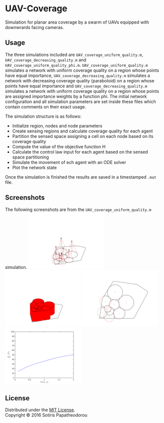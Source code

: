 # UAV-Coverage
Simulation for planar area coverage by a swarm of UAVs equipped with downwrards facing cameras.

## Usage
The three simulations included are `UAV_coverage_uniform_quality.m`, `UAV_coverage_decreasing_quality.m` and `UAV_coverage_uniform_quality_phi.m`. `UAV_coverage_uniform_quality.m` simulates a network with uniform coverage quality on a region whose points have equal importance, `UAV_coverage_decreasing_quality.m` simulates a network with decreasing coverage quality (paraboloid) on a region whose points have equal importance and `UAV_coverage_decreasing_quality.m` simulates a network with uniform coverage quality on a region whose points are assigned importance weights by a function phi. The initial network configuration and all simulation parameters are set inside these files which contain comments on their exact usage.

The simulation structure is as follows:
* Initialize region, nodes and node parameters
* Create sensing regions and calculate coverage quality for each agent
* Partition the sensed space assigning a cell on each node based on its coverage quality
* Compute the value of the objective function H
* Calculate the control law input for each agent based on the sensed space partitioning
* Simulate the movement of ech agent with an ODE solver
* Plot the network state

Once the simulation is finished the results are saved in a timestamped `.mat` file.

## Screenshots
The following screenshots are from the `UAV_coverage_uniform_quality.m` simulation.
<img src="./Screenshots/3D.png" width="49%"> <img src="./Screenshots/quality.png" width="49%">
<img src="./Screenshots/2D.png" width="49%"> <img src="./Screenshots/objective.png" width="49%">

## License
Distributed under the [MIT License](LICENSE.txt).
<br>
Copyright © 2016 Sotiris Papatheodorou

